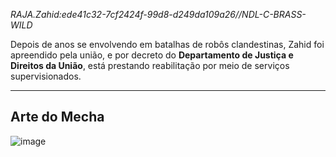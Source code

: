 *RAJA.Zahid:ede41c32-7cf2424f-99d8-d249da109a26//NDL-C-BRASS-WILD*

Depois de anos se envolvendo em batalhas de robôs clandestinas, Zahid foi apreendido pela união, e por decreto do **Departamento de Justiça e Direitos da União**, está prestando reabilitação por meio de serviços supervisionados.

---
## Arte do Mecha
![image](/mechs/Allos.png)
